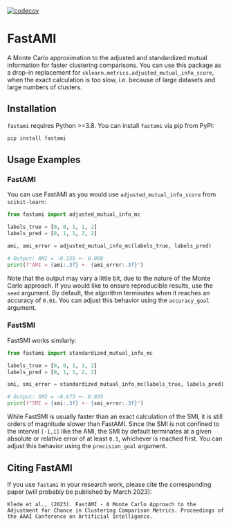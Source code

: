 [![codecov](https://codecov.io/gh/mad-lab-fau/fastami/branch/main/graph/badge.svg?token=U379I88TBU)](https://codecov.io/gh/mad-lab-fau/fastami)
# FastAMI

A Monte Carlo approximation to the adjusted and standardized mutual information for faster clustering comparisons. You can use this package as a drop-in replacement for ``sklearn.metrics.adjusted_mutual_info_score``, when the exact calculation is too slow, i.e. because of large datasets and large numbers of clusters.

## Installation

``fastami`` requires Python >=3.8. You can install ``fastami`` via pip from PyPI:

```bash
pip install fastami
```

## Usage Examples

### FastAMI

You can use FastAMI as you would use ``adjusted_mutual_info_score`` from ``scikit-learn``:

```python
from fastami import adjusted_mutual_info_mc

labels_true = [0, 0, 1, 1, 2]
labels_pred = [0, 1, 1, 2, 2]

ami, ami_error = adjusted_mutual_info_mc(labels_true, labels_pred)

# Output: AMI = -0.255 +- 0.008
print(f"AMI = {ami:.3f} +- {ami_error:.3f}")
```

Note that the output may vary a little bit, due to the nature of the Monte Carlo approach. If you would like to ensure reproducible results, use the ``seed`` argument. By default, the algorithm terminates when it reaches an accuracy of ``0.01``. You can adjust this behavior using the ``accuracy_goal`` argument.

### FastSMI

FastSMI works similarly:

```python
from fastami import standardized_mutual_info_mc

labels_true = [0, 0, 1, 1, 2]
labels_pred = [0, 1, 1, 2, 2]

smi, smi_error = standardized_mutual_info_mc(labels_true, labels_pred)

# Output: SMI = -0.673 +- 0.035
print(f"SMI = {smi:.3f} +- {smi_error:.3f}")
```

While FastSMI is usually faster than an exact calculation of the SMI, it is still orders of magnitude slower than FastAMI. Since the SMI is not confined to the interval ``[-1,1]`` like the AMI, the SMI by default terminates at a given absolute or relative error of at least ``0.1``, whichever is reached first. You can adjust this behavior using the ``precision_goal`` argument.

## Citing FastAMI

If you use `fastami` in your research work, please cite the corresponding paper (will probably be published by March 2023):

```
Klede et al., (2023). FastAMI - A Monte Carlo Approach to the Adjustment for Chance in Clustering Comparison Metrics. Proceedings of the AAAI Conference on Artificial Intelligence.
```
